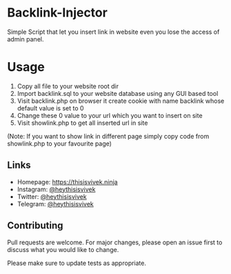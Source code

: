 # Backlink-Injector
Simple Script that let you insert link in website even you lose the access of admin panel.

# Usage
1) Copy all file to your website root dir
2) Import backlink.sql to your website database using any GUI based tool
3) Visit backlink.php on browser it create cookie with name backlink whose default value is set to 0
4) Change these 0 value to your url which you want to insert on site
5) Visit showlink.php to get all inserted url in site

(Note: If you want to show link in different page simply copy code from showlink.php to your favourite page)

Links
----

* Homepage: https://thisisvivek.ninja
* Instagram: [@heythisisvivek](https://instagram.com/heythisisvivek)
* Twitter: [@heythisisvivek](https://twitter.com/heythisisvivek)
* Telegram: [@heythisisvivek](https://t.me/heythisisvivek)

## Contributing
Pull requests are welcome. For major changes, please open an issue first to discuss what you would like to change.

Please make sure to update tests as appropriate.
